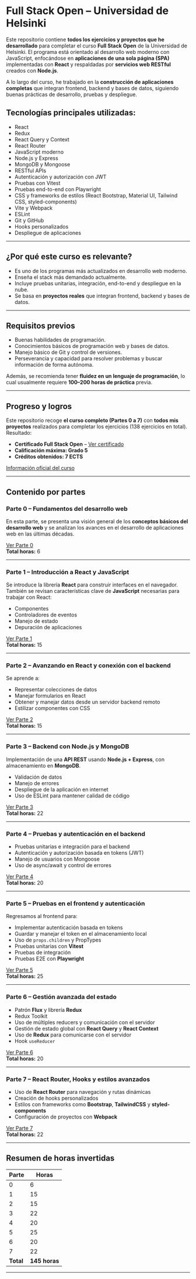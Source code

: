 # Full Stack Open – Universidad de Helsinki

Este repositorio contiene **todos los ejercicios y proyectos que he desarrollado** para completar el curso **Full Stack Open** de la Universidad de Helsinki. El programa está orientado al desarrollo web moderno con JavaScript, enfocándose en **aplicaciones de una sola página (SPA)** implementadas con **React** y respaldadas por **servicios web RESTful** creados con **Node.js**.

A lo largo del curso, he trabajado en la **construcción de aplicaciones completas** que integran frontend, backend y bases de datos, siguiendo buenas prácticas de desarrollo, pruebas y despliegue.

## Tecnologías principales utilizadas:

- React
- Redux
- React Query y Context
- React Router
- JavaScript moderno
- Node.js y Express
- MongoDB y Mongoose
- RESTful APIs
- Autenticación y autorización con JWT
- Pruebas con Vitest
- Pruebas end-to-end con Playwright
- CSS y frameworks de estilos (React Bootstrap, Material UI, Tailwind CSS, styled-components)
- Vite y Webpack
- ESLint
- Git y GitHub
- Hooks personalizados
- Despliegue de aplicaciones

---

## ¿Por qué este curso es relevante?

- Es uno de los programas más actualizados en desarrollo web moderno.
- Enseña el stack más demandado actualmente.
- Incluye pruebas unitarias, integración, end-to-end y despliegue en la nube.
- Se basa en **proyectos reales** que integran frontend, backend y bases de datos.

---

## Requisitos previos

- Buenas habilidades de programación.
- Conocimientos básicos de programación web y bases de datos.
- Manejo básico de Git y control de versiones.
- Perseverancia y capacidad para resolver problemas y buscar información de forma autónoma.

Además, se recomienda tener **fluidez en un lenguaje de programación**, lo cual usualmente requiere **100–200 horas de práctica** previa.

---

## Progreso y logros

Este repositorio recoge **el curso completo (Partes 0 a 7)** con **todos mis proyectos** realizados para completar los ejercicios (138 ejercicios en total).  
Resultado:

- **Certificado Full Stack Open** – [Ver certificado](https://studies.cs.helsinki.fi/stats/api/certificate/fullstackopen/en/35a09391ebd5f4c652af4970fed4bbfa)
- **Calificación máxima: Grado 5**
- **Créditos obtenidos: 7 ECTS**

[Información oficial del curso](https://fullstackopen.com/es/part0/informacion_general)

---

## Contenido por partes

### **Parte 0 – Fundamentos del desarrollo web**

En esta parte, se presenta una visión general de los **conceptos básicos del desarrollo web** y se analizan los avances en el desarrollo de aplicaciones web en las últimas décadas.

[Ver Parte 0](https://fullstackopen.com/es/part0)  
**Total horas:** 6

---

### **Parte 1 – Introducción a React y JavaScript**

Se introduce la librería **React** para construir interfaces en el navegador.  
También se revisan características clave de **JavaScript** necesarias para trabajar con React:

- Componentes
- Controladores de eventos
- Manejo de estado
- Depuración de aplicaciones

[Ver Parte 1](https://fullstackopen.com/es/part1)  
**Total horas:** 15

---

### **Parte 2 – Avanzando en React y conexión con el backend**

Se aprende a:

- Representar colecciones de datos
- Manejar formularios en React
- Obtener y manejar datos desde un servidor backend remoto
- Estilizar componentes con CSS

[Ver Parte 2](https://fullstackopen.com/es/part2)  
**Total horas:** 15

---

### **Parte 3 – Backend con Node.js y MongoDB**

Implementación de una **API REST** usando **Node.js + Express**, con almacenamiento en **MongoDB**.

- Validación de datos
- Manejo de errores
- Despliegue de la aplicación en internet
- Uso de ESLint para mantener calidad de código

[Ver Parte 3](https://fullstackopen.com/es/part3)  
**Total horas:** 22

---

### **Parte 4 – Pruebas y autenticación en el backend**

- Pruebas unitarias e integración para el backend
- Autenticación y autorización basada en tokens (JWT)
- Manejo de usuarios con Mongoose
- Uso de async/await y control de errores

[Ver Parte 4](https://fullstackopen.com/es/part4)  
**Total horas:** 20

---

### **Parte 5 – Pruebas en el frontend y autenticación**

Regresamos al frontend para:

- Implementar autenticación basada en tokens
- Guardar y manejar el token en el almacenamiento local
- Uso de `props.children` y PropTypes
- Pruebas unitarias con **Vitest**
- Pruebas de integración
- Pruebas E2E con **Playwright**

[Ver Parte 5](https://fullstackopen.com/es/part5)  
**Total horas:** 25

---

### **Parte 6 – Gestión avanzada del estado**

- Patrón **Flux** y librería **Redux**
- Redux Toolkit
- Uso de múltiples reducers y comunicación con el servidor
- Gestión de estado global con **React Query** y **React Context**
- Uso de **Redux** para comunicarse con el servidor
- Hook `useReducer`

[Ver Parte 6](https://fullstackopen.com/es/part6)  
**Total horas:** 20

---

### **Parte 7 – React Router, Hooks y estilos avanzados**

- Uso de **React Router** para navegación y rutas dinámicas
- Creación de hooks personalizados
- Estilos con frameworks como **Bootstrap**, **TailwindCSS** y **styled-components**
- Configuración de proyectos con **Webpack**

[Ver Parte 7](https://fullstackopen.com/es/part7)  
**Total horas:** 22

---

## Resumen de horas invertidas

| Parte     | Horas         |
| --------- | ------------- |
| 0         | 6             |
| 1         | 15            |
| 2         | 15            |
| 3         | 22            |
| 4         | 20            |
| 5         | 25            |
| 6         | 20            |
| 7         | 22            |
| **Total** | **145 horas** |

---
